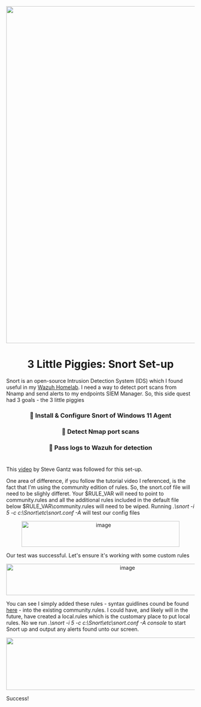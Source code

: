 <div align="center">
  <img width="1600" height="900" alt="image" src="https://github.com/user-attachments/assets/dc910c3d-7ac0-40c6-ba29-db419d9a0c94" />
  <h1>
    3 Little Piggies: Snort Set-up
  </h1>
</div>

Snort is an open-source Intrusion Detection System (IDS) which I found useful in my <a href="https://github.com/jacobbria/Homelab-SIEM.Hazah-Wazh/tree/main">Wazuh Homelab</a>.
I need a way to detect port scans from Nnamp and send alerts to my endpoints SIEM Manager. So, this side quest had 3 goals - the  3 little piggies
 <div align="center">
  <h3>🐷 Install & Configure Snort of Windows 11 Agent</h3>
  <h3>🐷 Detect Nmap port scans</h3>
  <h3>🐷 Pass logs to Wazuh for detection </h3>
 </div>

<h1> </h1>
This <a href="https://www.youtube.com/watch?v=RwWM0srLSg0&list=PLO0SXQmz3ypmofNFSPnRR7JbJmwvJPSWM&index=2">video</a> by Steve Gantz was followed for this set-up.


One area of difference, if you follow the tutorial video I referenced, is the fact that I'm using the community edition of rules. So, the snort.cof file will need
to be slighly differet. Your $RULE_VAR will need to point to community.rules and all the additional rules included in the default file below $RULE_VAR\community.rules
will need to be wiped. 
Running <i>.\snort -i 5 -c c:\Snort\etc\snort.conf -A </i> will test our config files

<div align="center">
  <img width="422" height="69" alt="image" src="https://github.com/user-attachments/assets/b1b99628-97a6-4522-b2da-a573b87a1e1f" />
</div>

Our test was successful. Let's ensure it's working with some custom rules

<div align="center">
  <img width="632" height="84" alt="image" src="https://github.com/user-attachments/assets/2e81ec95-8e8f-4b12-b588-e8fa4b1df06a" />
</div>

You can see I simply added these rules - syntax guidlines cound be found <a href="https://docs.snort.org/rules/">here</a> - into the existing community.rules. I
could have, and likely will in the future, have created a local.rules which is the customary place to put local rules. 
No we run <i> .\snort -i 5 -c c:\Snort\etc\snort.conf -A console </i> to start Snort up and output any alerts found unto our screen. 

<div align="center">
<img width="1455" height="140" alt="image" src="https://github.com/user-attachments/assets/aacf7e21-fdb4-48ce-b8b9-e8e7e509cee6" />
</div>

Success!
